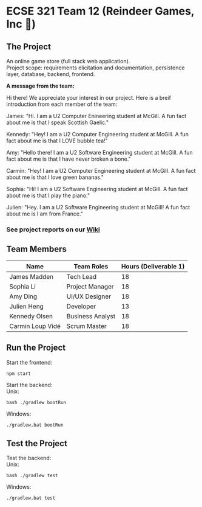 # ECSE 321 Team 12 (Reindeer Games, Inc 🦌)

## The Project
An online game store (full stack web application).\
Project scope: requirements elicitation and documentation, persistence layer, database, backend, frontend.

**A message from the team:**

Hi there! We appreciate your interest in our project. Here is a breif introduction from each member of the team: 


James: "Hi. I am a U2 Computer Enineering student at McGill. A fun fact about me is that I speak Scottish Gaelic."

Kennedy: "Hey! I am a U2 Computer Engineering student at McGill. A fun fact about me is that I LOVE bubble tea!"

Amy: "Hello there! I am a U2 Software Engineering student at McGill. A fun fact about me is that I have never broken a bone."

Carmin: "Hey! I am a U2 Computer Engineering student at McGill. A fun fact about me is that I love green bananas."

Sophia: "Hi! I am a U2 Software Engineering student at McGill. A fun fact about me is that I play the piano."

Julien: "Hey. I am a U2 Software Engineering student at McGill! A fun fact about me is I am from France."


### See project reports on our [Wiki](https://github.com/McGill-ECSE321-Fall2024/project-group-12/wiki)

## Team Members
| Name             | Team Roles       | Hours (Deliverable 1) |
| ---------------- | ---------------- | --------------------- |
| James Madden     | Tech Lead        |  18                   |
| Sophia Li        | Project Manager  |  18                   |
| Amy Ding         | UI/UX Designer   |  18                   |
| Julien Heng      | Developer        |  13                   |
| Kennedy Olsen    | Business Analyst |  18                   |
| Carmin Loup Vidé | Scrum Master     |  18                   |

## Run the Project
Start the frontend:
```
npm start
```
Start the backend:\
Unix:
```
bash ./gradlew bootRun
```
Windows:
```
./gradlew.bat bootRun
```

## Test the Project
Test the backend:\
Unix:
```
bash ./gradlew test
```
Windows:
```
./gradlew.bat test
```